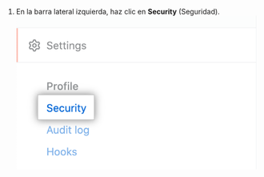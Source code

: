 1. En la barra lateral izquierda, haz clic en **Security** (Seguridad). ![Pestaña Security (Seguridad) en la barra lateral de parámetros de la cuenta de empresa](/assets/images/help/business-accounts/enterprise-account-settings-security-tab.png)
